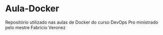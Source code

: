 # Aula-Docker
Repositório utilizado nas aulas de Docker do curso DevOps Pro ministrado pelo mestre Fabricio Veronez
